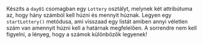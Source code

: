 Készíts a `day01` csomagban egy `Lottery` osztályt, melynek két attribútuma az, hogy hány számból kell húzni és mennyit húznak. Legyen egy `startLottery()` metódusa, ami visszaad egy listát amiben annyi véletlen szám van amennyit húzni kell a határnak megfelelően. A sorrendre nem kell figyelni, a lényeg, hogy a számok különbözők legyenek!
